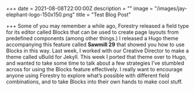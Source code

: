 +++
date = 2021-08-08T22:00:00Z
description = ""
image = "/images/jay-elephant-logo-150x150.png"
title = "Test Blog Post"

+++
Some of you may remember a while ago, Forestry released a field type for its editor called Blocks that can be used to create page layouts from predefined components (among other things.) I released a Hugo theme accompanying this feature called **Sawmill 29** that showed you how to use Blocks in this way.  Last week, I worked with our Creative Director to make a theme called uBuild for Jekyll. This week I ported that theme over to Hugo, and wanted to take some time to talk about a few strategies I’ve stumbled across for using the Blocks feature effectively. I really want to encourage anyone using Forestry to explore what’s possible with different field combinations, and to take Blocks into their own hands to make cool stuff.